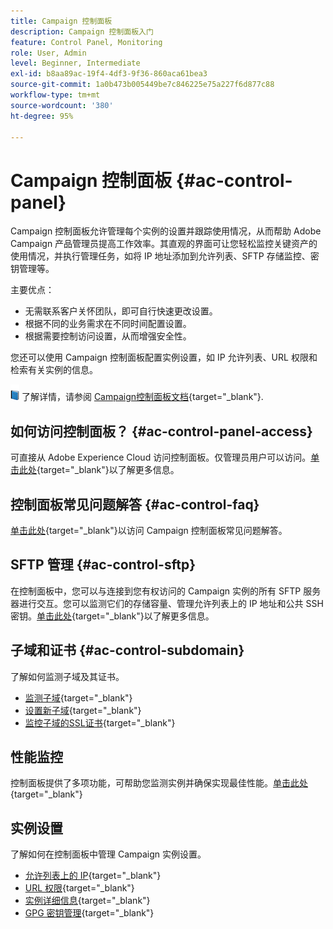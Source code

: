 ```yaml
---
title: Campaign 控制面板
description: Campaign 控制面板入门
feature: Control Panel, Monitoring
role: User, Admin
level: Beginner, Intermediate
exl-id: b8aa89ac-19f4-4df3-9f36-860aca61bea3
source-git-commit: 1a0b473b005449be7c846225e75a227f6d877c88
workflow-type: tm+mt
source-wordcount: '380'
ht-degree: 95%

---
```


# Campaign 控制面板 {#ac-control-panel}

Campaign 控制面板允许管理每个实例的设置并跟踪使用情况，从而帮助 Adobe Campaign 产品管理员提高工作效率。其直观的界面可让您轻松监控关键资产的使用情况，并执行管理任务，如将 IP 地址添加到允许列表、SFTP 存储监控、密钥管理等。

主要优点：

* 无需联系客户关怀团队，即可自行快速更改设置。
* 根据不同的业务需求在不同时间配置设置。
* 根据需要控制访问设置，从而增强安全性。

您还可以使用 Campaign 控制面板配置实例设置，如 IP 允许列表、URL 权限和检索有关实例的信息。

![](../assets/do-not-localize/book.png) 了解详情，请参阅 [Campaign控制面板文档](https://experienceleague.adobe.com/docs/control-panel/using/control-panel-home.html?lang=zh-Hans){target="_blank"}.

## 如何访问控制面板？ {#ac-control-panel-access}

可直接从 Adobe Experience Cloud 访问控制面板。仅管理员用户可以访问。[单击此处](https://experienceleague.adobe.com/docs/control-panel/using/discover-control-panel/accessing-control-panel.html?lang=zh-Hans){target="_blank"}以了解更多信息。

## 控制面板常见问题解答 {#ac-control-faq}

[单击此处](https://experienceleague.adobe.com/docs/control-panel/using/faq.html#control-panel){target="_blank"}以访问 Campaign 控制面板常见问题解答。

## SFTP 管理 {#ac-control-sftp}

在控制面板中，您可以与连接到您有权访问的 Campaign 实例的所有 SFTP 服务器进行交互。您可以监测它们的存储容量、管理允许列表上的 IP 地址和公共 SSH 密钥。[单击此处](https://experienceleague.adobe.com/docs/control-panel/using/sftp-management/about-sftp-management.html?lang=zh-Hans#sftp-management){target="_blank"}以了解更多信息。

## 子域和证书 {#ac-control-subdomain}

了解如何监测子域及其证书。

* [监测子域](https://experienceleague.adobe.com/docs/control-panel/using/subdomains-and-certificates/monitoring-subdomains.html?lang=zh-Hans){target="_blank"}
* [设置新子域](https://experienceleague.adobe.com/docs/control-panel/using/subdomains-and-certificates/setting-up-new-subdomain.html?lang=zh-Hans){target="_blank"}
* [监控子域的SSL证书](https://experienceleague.adobe.com/docs/control-panel/using/subdomains-and-certificates/monitoring-ssl-certificates.html?lang=zh-Hans){target="_blank"}

## 性能监控

控制面板提供了多项功能，可帮助您监测实例并确保实现最佳性能。[单击此处](https://experienceleague.adobe.com/docs/control-panel/using/performance-monitoring/about-performance-monitoring.html?lang=zh-Hans){target="_blank"}


## 实例设置

了解如何在控制面板中管理 Campaign 实例设置。
* [允许列表上的 IP](https://experienceleague.adobe.com/docs/control-panel/using/instances-settings/ip-allow-listing-instance-access.html?lang=zh-Hans){target="_blank"}
* [URL 权限](https://experienceleague.adobe.com/docs/control-panel/using/instances-settings/url-permissions.html?lang=zh-Hans){target="_blank"}
* [实例详细信息](https://experienceleague.adobe.com/docs/control-panel/using/instances-settings/instance-details.html?lang=zh-Hans){target="_blank"}
* [GPG 密钥管理](https://experienceleague.adobe.com/docs/control-panel/using/instances-settings/gpg-keys-management.html?lang=zh-Hans){target="_blank"}
